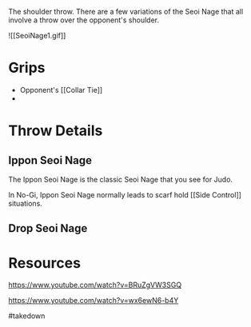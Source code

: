 The shoulder throw. There are a few variations of the Seoi Nage that all involve a throw over the opponent's shoulder.

![[SeoiNage1.gif]]

# Grips

- Opponent's [[Collar Tie]]
- 


# Throw Details

## Ippon Seoi Nage

The Ippon Seoi Nage is the classic Seoi Nage that you see for Judo. 

In No-Gi, Ippon Seoi Nage normally leads to scarf hold [[Side Control]] situations.
## Drop Seoi Nage





# Resources

https://www.youtube.com/watch?v=BRuZgVW3SGQ

https://www.youtube.com/watch?v=wx6ewN6-b4Y


#takedown 